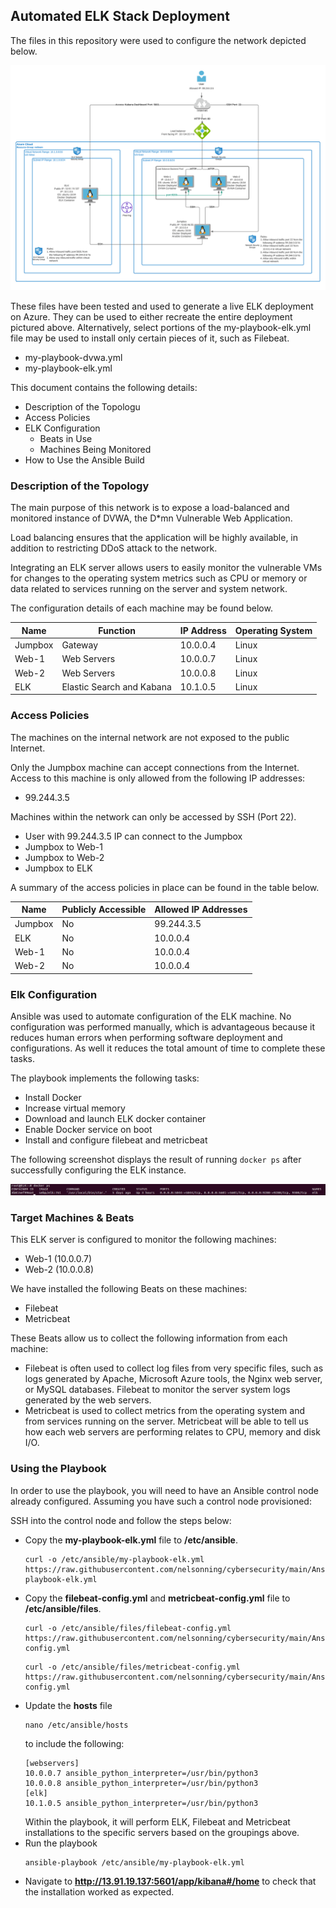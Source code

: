 ## Automated ELK Stack Deployment

The files in this repository were used to configure the network depicted below.

![TODO: Update the path with the name of your diagram](Diagrams/Network_Topology_ELK.png)

These files have been tested and used to generate a live ELK deployment on Azure. They can be used to either recreate the entire deployment pictured above. Alternatively, select portions of the my-playbook-elk.yml file may be used to install only certain pieces of it, such as Filebeat.

  - my-playbook-dvwa.yml
  - my-playbook-elk.yml

This document contains the following details:
- Description of the Topologu
- Access Policies
- ELK Configuration
  - Beats in Use
  - Machines Being Monitored
- How to Use the Ansible Build


### Description of the Topology

The main purpose of this network is to expose a load-balanced and monitored instance of DVWA, the D*mn Vulnerable Web Application.

Load balancing ensures that the application will be highly available, in addition to restricting DDoS attack to the network.

Integrating an ELK server allows users to easily monitor the vulnerable VMs for changes to the operating system metrics such as CPU or memory or data related to services running on the server and system network.

The configuration details of each machine may be found below.

| Name     | Function | IP Address | Operating System |
|----------|----------|------------|------------------|
| Jumpbox | Gateway  | 10.0.0.4   | Linux            |
| Web-1     | Web Servers          | 10.0.0.7           | Linux                  |
| Web-2     | Web Servers         | 10.0.0.8           | Linux                 |
| ELK     | Elastic Search and Kabana          | 10.1.0.5            | Linux                  |

### Access Policies

The machines on the internal network are not exposed to the public Internet. 

Only the Jumpbox machine can accept connections from the Internet. Access to this machine is only allowed from the following IP addresses:
- 99.244.3.5

Machines within the network can only be accessed by SSH (Port 22).
- User with 99.244.3.5 IP can connect to the Jumpbox
- Jumpbox to Web-1
- Jumpbox to Web-2
- Jumpbox to ELK

A summary of the access policies in place can be found in the table below.

| Name     | Publicly Accessible | Allowed IP Addresses |
|----------|---------------------|----------------------|
| Jumpbox | No              | 99.244.3.5    |
| ELK         | No                   | 10.0.0.4                   |
| Web-1      | No                    | 10.0.0.4                     |
| Web-2      | No                    | 10.0.0.4                     |
### Elk Configuration

Ansible was used to automate configuration of the ELK machine. No configuration was performed manually, which is advantageous because it reduces human errors when performing software deployment and configurations.  As well it reduces the total amount of time to complete these tasks. 

The playbook implements the following tasks:
- Install Docker
- Increase virtual memory
- Download and launch ELK docker container
- Enable Docker service on boot
- Install and configure filebeat and metricbeat 

The following screenshot displays the result of running `docker ps` after successfully configuring the ELK instance.

![TODO: Update the path with the name of your screenshot of docker ps output](Images/ELK_Validation.PNG)

### Target Machines & Beats
This ELK server is configured to monitor the following machines:
- Web-1 (10.0.0.7)
- Web-2 (10.0.0.8)

We have installed the following Beats on these machines:
- Filebeat
- Metricbeat

These Beats allow us to collect the following information from each machine:
- Filebeat is often used to collect log files from very specific files, such as logs generated by Apache, Microsoft Azure tools, the Nginx web server, or MySQL databases. Filebeat to monitor the server system logs generated by the web servers.
- Metricbeat is used to collect metrics from the operating system and from services running on the server.  Metricbeat will be able to tell us how each web servers are performing relates to CPU, memory and disk I/O.

### Using the Playbook
In order to use the playbook, you will need to have an Ansible control node already configured. Assuming you have such a control node provisioned: 

SSH into the control node and follow the steps below:
- Copy the __my-playbook-elk.yml__ file to __/etc/ansible__.
  ```
  curl -o /etc/ansible/my-playbook-elk.yml https://raw.githubusercontent.com/nelsonning/cybersecurity/main/Ansible/my-playbook-elk.yml
  ```
- Copy the __filebeat-config.yml__ and __metricbeat-config.yml__ file to __/etc/ansible/files__.
  ```
  curl -o /etc/ansible/files/filebeat-config.yml https://raw.githubusercontent.com/nelsonning/cybersecurity/main/Ansible/filebeat-config.yml
  ```
  ```
  curl -o /etc/ansible/files/metricbeat-config.yml https://raw.githubusercontent.com/nelsonning/cybersecurity/main/Ansible/metricbeat-config.yml
  ```
- Update the __hosts__ file 
  ```
  nano /etc/ansible/hosts
  ```
  to include the following:
  ```
  [webservers]
  10.0.0.7 ansible_python_interpreter=/usr/bin/python3
  10.0.0.8 ansible_python_interpreter=/usr/bin/python3
  [elk]
  10.1.0.5 ansible_python_interpreter=/usr/bin/python3
  ```
  Within the playbook, it will perform ELK, Filebeat and Metricbeat installations to the specific servers based on the groupings above.
- Run the playbook
  ```
  ansible-playbook /etc/ansible/my-playbook-elk.yml
  ```
- Navigate to __http://13.91.19.137:5601/app/kibana#/home__ to check that the installation worked as expected.


